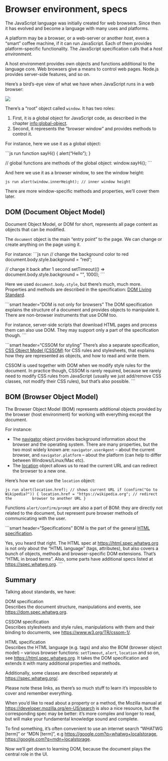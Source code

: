 Browser environment, specs
==========================

The JavaScript language was initially created for web browsers. Since then it has evolved and become a language with many uses and platforms.

A platform may be a browser, or a web-server or another *host*, even a “smart” coffee machine, if it can run JavaScript. Each of them provides platform-specific functionality. The JavaScript specification calls that a *host environment*.

A host environment provides own objects and functions additional to the language core. Web browsers give a means to control web pages. Node.js provides server-side features, and so on.

Here’s a bird’s-eye view of what we have when JavaScript runs in a web browser:

![](windowObjects.svg)

There’s a “root” object called `window`. It has two roles:

1.  First, it is a global object for JavaScript code, as described in the chapter <a href="info:global-object" class="uri">info:global-object</a>.
2.  Second, it represents the “browser window” and provides methods to control it.

For instance, here we use it as a global object:

\`\`\`js run function sayHi() { alert(“Hello”); }

// global functions are methods of the global object: window.sayHi(); \`\`\`

And here we use it as a browser window, to see the window height:

`js run alert(window.innerHeight); // inner window height`

There are more window-specific methods and properties, we’ll cover them later.

DOM (Document Object Model)
---------------------------

Document Object Model, or DOM for short, represents all page content as objects that can be modified.

The `document` object is the main “entry point” to the page. We can change or create anything on the page using it.

For instance: \`\`\`js run // change the background color to red document.body.style.background = “red”;

// change it back after 1 second setTimeout(() =&gt; document.body.style.background = "", 1000); \`\`\`

Here we used `document.body.style`, but there’s much, much more. Properties and methods are described in the specification: [DOM Living Standard](https://dom.spec.whatwg.org).

\`\`\`smart header=“DOM is not only for browsers” The DOM specification explains the structure of a document and provides objects to manipulate it. There are non-browser instruments that use DOM too.

For instance, server-side scripts that download HTML pages and process them can also use DOM. They may support only a part of the specification though. \`\`\`

\`\`\`smart header=“CSSOM for styling” There’s also a separate specification, [CSS Object Model (CSSOM)](https://www.w3.org/TR/cssom-1/) for CSS rules and stylesheets, that explains how they are represented as objects, and how to read and write them.

CSSOM is used together with DOM when we modify style rules for the document. In practice though, CSSOM is rarely required, because we rarely need to modify CSS rules from JavaScript (usually we just add/remove CSS classes, not modify their CSS rules), but that’s also possible. \`\`\`

BOM (Browser Object Model)
--------------------------

The Browser Object Model (BOM) represents additional objects provided by the browser (host environment) for working with everything except the document.

For instance:

-   The [navigator](mdn:api/Window/navigator) object provides background information about the browser and the operating system. There are many properties, but the two most widely known are: `navigator.userAgent` – about the current browser, and `navigator.platform` – about the platform (can help to differ between Windows/Linux/Mac etc).
-   The [location](mdn:api/Window/location) object allows us to read the current URL and can redirect the browser to a new one.

Here’s how we can use the `location` object:

`js run alert(location.href); // shows current URL if (confirm("Go to         Wikipedia?")) { location.href = "https://wikipedia.org"; // redirect the         browser to another URL }`

Functions `alert/confirm/prompt` are also a part of BOM: they are directly not related to the document, but represent pure browser methods of communicating with the user.

\`\`\`smart header=“Specifications” BOM is the part of the general [HTML specification](https://html.spec.whatwg.org).

Yes, you heard that right. The HTML spec at <a href="https://html.spec.whatwg.org" class="uri">https://html.spec.whatwg.org</a> is not only about the “HTML language” (tags, attributes), but also covers a bunch of objects, methods and browser-specific DOM extensions. That’s “HTML in broad terms”. Also, some parts have additional specs listed at <a href="https://spec.whatwg.org" class="uri">https://spec.whatwg.org</a>. \`\`\`

Summary
-------

Talking about standards, we have:

DOM specification  
Describes the document structure, manipulations and events, see <a href="https://dom.spec.whatwg.org" class="uri">https://dom.spec.whatwg.org</a>.

CSSOM specification  
Describes stylesheets and style rules, manipulations with them and their binding to documents, see <a href="https://www.w3.org/TR/cssom-1/" class="uri">https://www.w3.org/TR/cssom-1/</a>.

HTML specification  
Describes the HTML language (e.g. tags) and also the BOM (browser object model) – various browser functions: `setTimeout`, `alert`, `location` and so on, see <a href="https://html.spec.whatwg.org" class="uri">https://html.spec.whatwg.org</a>. It takes the DOM specification and extends it with many additional properties and methods.

Additionally, some classes are described separately at <a href="https://spec.whatwg.org/" class="uri">https://spec.whatwg.org/</a>.

Please note these links, as there’s so much stuff to learn it’s impossible to cover and remember everything.

When you’d like to read about a property or a method, the Mozilla manual at <a href="https://developer.mozilla.org/en-US/search" class="uri">https://developer.mozilla.org/en-US/search</a> is also a nice resource, but the corresponding spec may be better: it’s more complex and longer to read, but will make your fundamental knowledge sound and complete.

To find something, it’s often convenient to use an internet search “WHATWG \[term\]” or “MDN \[term\]”, e.g <a href="https://google.com?q=whatwg+localstorage" class="uri">https://google.com?q=whatwg+localstorage</a>, <a href="https://google.com?q=mdn+localstorage" class="uri">https://google.com?q=mdn+localstorage</a>.

Now we’ll get down to learning DOM, because the document plays the central role in the UI.
